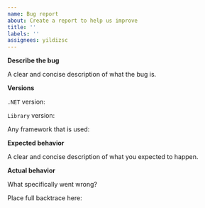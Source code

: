 ```yaml
---
name: Bug report
about: Create a report to help us improve
title: ''
labels: ''
assignees: yildizsc
---
```


**Describe the bug**

A clear and concise description of what the bug is.

**Versions**

`.NET` version:

`Library` version:

Any framework that is used:

**Expected behavior**

A clear and concise description of what you expected to happen.

**Actual behavior**

What specifically went wrong?

Place full backtrace here:
